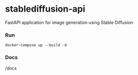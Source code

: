 # stablediffusion-api
FastAPI application for image generation using Stable Diffusion

### Run
```
docker-compose up --build -d
```

### Docs
/docs
